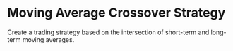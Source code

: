 # Moving Average Crossover Strategy

Create a trading strategy based on the intersection of short-term and long-term moving averages.